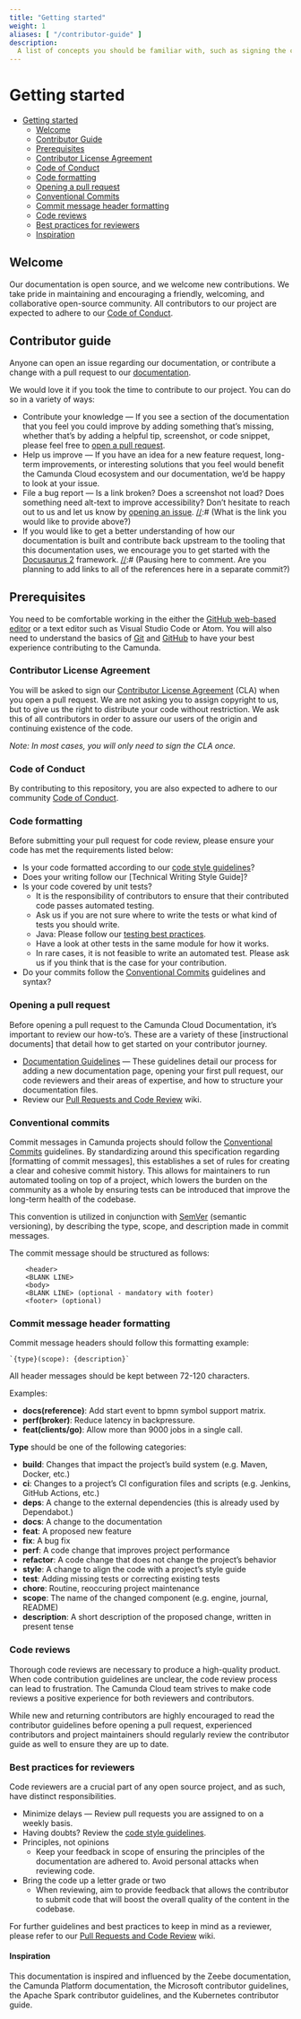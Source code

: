 ```yaml
---
title: "Getting started"
weight: 1
aliases: [ "/contributor-guide" ]
description:
  A list of concepts you should be familiar with, such as signing the contributor License Agreement and familiarizing yourself with our Code of Conduct before contributing to the Camunda Cloud documentation. 
---
```


# Getting started

- [Getting started](#getting-started)
  - [Welcome](#welcome)
  - [Contributor Guide](#contributor-guide)
  - [Prerequisites](#prerequisites)
  - [Contributor License Agreement](#contributor-license-agreement)
  - [Code of Conduct](#code-of-conduct)
  - [Code formatting](#code-formatting)
  - [Opening a pull request](#opening-a-pull-request)
  - [Conventional Commits](#conventional-commits)
  - [Commit message header formatting](#commit-message-header-formatting)
  - [Code reviews](#code-reviews)
  - [Best practices for reviewers](#best-practices-for-reviewers)
  - [Inspiration](#inspiration)

## Welcome

Our documentation is open source, and we welcome new contributions. We take pride in maintaining and encouraging a friendly, welcoming, and collaborative open-source community. All contributors to our project are expected to adhere to our [Code of Conduct](#code-of-conduct).

## Contributor guide

Anyone can open an issue regarding our documentation, or contribute a change with a pull request to our [documentation].

We would love it if you took the time to contribute to our project. You can do so in a variety of ways:

- Contribute your knowledge — If you see a section of the documentation that you feel you could improve by adding something that’s missing, whether that’s by adding a helpful tip, screenshot, or code snippet, please feel free to [open a pull request](#opening-a-pull-request).
- Help us improve — If you have an idea for a new feature request, long-term improvements, or interesting solutions that you feel would benefit the Camunda Cloud ecosystem and our documentation, we’d be happy to look at your issue.
- File a bug report — Is a link broken? Does a screenshot not load? Does something need alt-text to improve accessibility? Don’t hesitate to reach out to us and let us know by [opening an issue]().
[//]:# (What is the link you would like to provide above?)
- If you would like to get a better understanding of how our documentation is built and contribute back upstream to the tooling that this documentation uses, we encourage you to get started with the [Docusaurus 2] framework.
[//]:# (Pausing here to comment. Are you planning to add links to all of the references here in a separate commit?)

## Prerequisites

You need to be comfortable working in the either the [GitHub web-based editor] or a text editor such as Visual Studio Code or Atom. You will also need to understand the basics of [Git] and [GitHub] to have your best experience contributing to the Camunda.

### Contributor License Agreement

You will be asked to sign our [Contributor License Agreement] (CLA) when you open a pull request. We are not asking you to assign copyright to us, but to give us the right to distribute your code without restriction. We ask this of all contributors in order to assure our users of the origin and continuing existence of the code.

*Note: In most cases, you will only need to sign the CLA once.*

### Code of Conduct

By contributing to this repository, you are also expected to adhere to our community [Code of Conduct].

### Code formatting

Before submitting your pull request for code review, please ensure your code has met the requirements listed below:

- Is your code formatted according to our [code style guidelines]?
- Does your writing follow our [Technical Writing Style Guide]?
- Is your code covered by unit tests?
  - It is the responsibility of contributors to ensure that their contributed code passes automated testing.
  - Ask us if you are not sure where to write the tests or what kind of tests you should write.
  - Java: Please follow our [testing best practices].
  - Have a look at other tests in the same module for how it works.
  - In rare cases, it is not feasible to write an automated test. Please ask us if you think that is the case for your contribution.
- Do your commits follow the [Conventional Commits] guidelines and syntax?

### Opening a pull request

Before opening a pull request to the Camunda Cloud Documentation, it’s important to review our how-to’s. These are a variety of these [instructional documents] that detail how to get started on your contributor journey.

- [Documentation Guidelines] — These guidelines detail our process for adding a new documentation page, opening your first pull request, our code reviewers and their areas of expertise, and how to structure your documentation files.
- Review our [Pull Requests and Code Review] wiki.

### Conventional commits

Commit messages in Camunda projects should follow the [Conventional Commits] guidelines. By standardizing around this specification regarding [formatting of commit messages], this establishes a set of rules for creating a clear and cohesive commit history. This allows for maintainers to run automated tooling on top of a project, which lowers the burden on the community as a whole by ensuring tests can be introduced that improve the long-term health of the codebase.

This convention is utilized in conjunction with [SemVer] (semantic versioning), by describing the type, scope, and description made in commit messages.

The commit message should be structured as follows:

```
    <header>
    <BLANK LINE>
    <body>
    <BLANK LINE> (optional - mandatory with footer)
    <footer> (optional)
```

### Commit message header formatting

Commit message headers should follow this formatting example:

    `{type}(scope): {description}`

All header messages should be kept between 72-120 characters.

Examples:

- **docs(reference)**: Add start event to bpmn symbol support matrix.
- **perf(broker)**: Reduce latency in backpressure.
- **feat(clients/go)**: Allow more than 9000 jobs in a single call.

**Type** should be one of the following categories:

- **build**: Changes that impact the project’s build system (e.g. Maven, Docker, etc.)
- **ci**: Changes to a project’s CI configuration files and scripts (e.g. Jenkins, GitHub Actions, etc.)
- **deps**: A change to the external dependencies (this is already used by Dependabot.)
- **docs**: A change to the documentation
- **feat**: A proposed new feature
- **fix**: A bug fix
- **perf**: A code change that improves project performance
- **refactor**: A code change that does not change the project’s behavior
- **style**: A change to align the code with a project’s style guide
- **test**: Adding missing tests or correcting existing tests
- **chore**: Routine, reoccuring project maintenance
- **scope**: The name of the changed component (e.g. engine, journal, README)
- **description**: A short description of the proposed change, written in present tense

### Code reviews

Thorough code reviews are necessary to produce a high-quality product. When code contribution guidelines are unclear, the code review process can lead to frustration. The Camunda Cloud team strives to make code reviews a positive experience for both reviewers and contributors.

While new and returning contributors are highly encouraged to read the contributor guidelines before opening a pull request, experienced contributors and project maintainers should regularly review the contributor guide as well to ensure they are up to date.

### Best practices for reviewers

Code reviewers are a crucial part of any open source project, and as such, have distinct responsibilities.

- Minimize delays — Review pull requests you are assigned to on a weekly basis.
- Having doubts? Review the [code style guidelines].
- Principles, not opinions
  - Keep your feedback in scope of ensuring the principles of the documentation are adhered to. Avoid personal attacks when reviewing code.
- Bring the code up a letter grade or two
  - When reviewing, aim to provide feedback that allows the contributor to submit code that will boost the overall quality of the content in the codebase.

For further guidelines and best practices to keep in mind as a reviewer, please refer to our [Pull Requests and Code Review] wiki.

#### Inspiration

This documentation is inspired and influenced by the Zeebe documentation, the Camunda Platform documentation, the Microsoft contributor guidelines,
the Apache Spark contributor guidelines, and the Kubernetes contributor guide.

[Getting Started]:./getting-started
[Welcome]: ./welcome
[Contributor Guide]: ./contributor-guide
[Prerequisities]: ./prerequisities
[Contributor License Agreement]: https://cla-assistant.io/zeebe-io/
[Code of Conduct]: ./code-of-conduct.md
[documentation]: https://github.com/camunda-cloud/camunda-cloud-documentation
[open a pull request]: https://github.com/camunda-cloud/camunda-cloud-documentation/compare
[conventional commits]: https://www.conventionalcommits.org/en/v1.0.0/#summary
[variety]: https://github.com/camunda-cloud/camunda-cloud-documentation/tree/master/howtos
[Documentation guidelines]: https://github.com/camunda-cloud/camunda-cloud-documentation/blob/master/howtos/documentation-guidelines.md
[opening an issue]: https://github.com/camunda-cloud/camunda-cloud-documentation/issues
[Docusaurus 2]: https://v2.docusaurus.io/
[GitHub web-based editor]: https://docs.github.com/en/codespaces/the-githubdev-web-based-editor
[Git]: https://git-scm.com/
[GitHub]: https://lab.github.com/
[Contributor License Agreement]: https://cla-assistant.io/zeebe-io/
[code style guidelines]: https://github.com/camunda-cloud/zeebe/wiki/Code-Style
[testing best practices]: https://docs.camunda.io/docs/apis-clients/java-client/testing/
[Conventional Commits]: ./conventional-commits
[template and settings files]: https://github.com/camunda/camunda-bpm-platform/tree/master/settings
[Technical Style Guide]: https://github.com/camunda-cloud/camunda-cloud-documentation/blob/master/howtos/technical-writing-styleguide.md
[Pull Requests and Code Review]: https://github.com/camunda-cloud/zeebe/wiki/Pull-Requests-and-Code-Reviews
[SemVer]: http://semver.org/

[//]:# (Ah, I see now. Will these links be incorporated into the text or left as-is? For technical writing purposes and overall debugging, it's best to have these alongside their text.)

